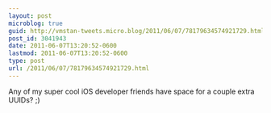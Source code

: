 ```yaml
---
layout: post
microblog: true
guid: http://vmstan-tweets.micro.blog/2011/06/07/78179634574921729.html
post_id: 3041943
date: 2011-06-07T13:20:52-0600
lastmod: 2011-06-07T13:20:52-0600
type: post
url: /2011/06/07/78179634574921729.html
---
```

Any of my super cool iOS developer friends have space for a couple extra UUIDs? ;)
